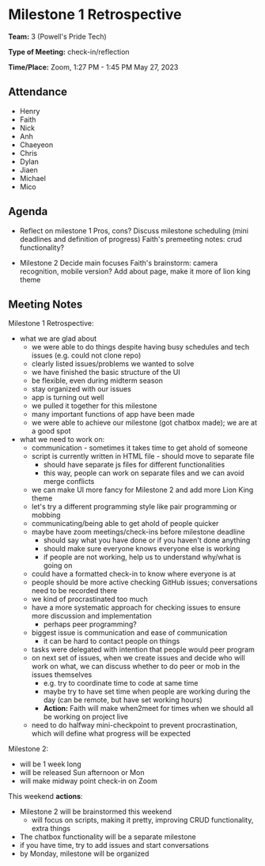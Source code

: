 # Milestone 1 Retrospective

**Team:** 3 (Powell's Pride Tech)

**Type of Meeting:** check-in/reflection

**Time/Place:** Zoom, 1:27 PM - 1:45 PM May 27, 2023

## Attendance

* Henry
* Faith
* Nick
* Anh
* Chaeyeon
* Chris
* Dylan
* Jiaen
* Michael
* Mico

## Agenda

* Reflect on milestone 1
Pros, cons?
Discuss milestone scheduling (mini deadlines and definition of progress)
Faith's premeeting notes: crud functionality?

* Milestone 2
Decide main focuses 
Faith's brainstorm: camera recognition, mobile version? Add about page, make it more of lion king theme


## Meeting Notes

Milestone 1 Retrospective:
* what we are glad about
  * we were able to do things despite having busy schedules and tech issues (e.g. could not clone repo)
  * clearly listed issues/problems we wanted to solve
  * we have finished the basic structure of the UI
  * be flexible, even during midterm season
  * stay organized with our issues
  * app is turning out well
  * we pulled it together for this milestone
  * many important functions of app have been made
  * we were able to achieve our milestone (got chatbox made); we are at a good spot
* what we need to work on:
  * communication - sometimes it takes time to get ahold of someone
  * script is currently written in HTML file - should move to separate file
    * should have separate js files for different functionalities
    * this way, people can work on separate files and we can avoid merge conflicts
  * we can make UI more fancy for Milestone 2 and add more Lion King theme
  * let's try a different programming style like pair programming or mobbing
  * communicating/being able to get ahold of people quicker
  * maybe have zoom meetings/check-ins before milestone deadline
    * should say what you have done or if you haven't done anything
    * should make sure everyone knows everyone else is working
    * if people are not working, help us to understand why/what is going on
  * could have a formatted check-in to know where everyone is at
  * people should be more active checking GitHub issues; conversations need to be recorded there
  * we kind of procrastinated too much
  * have a more systematic approach for checking issues to ensure more discussion and implementation
    * perhaps peer programming?
  * biggest issue is communication and ease of communication
    * it can be hard to contact people on things
  * tasks were delegated with intention that people would peer program
  * on next set of issues, when we create issues and decide who will work on what, we can discuss whether to do peer or mob in the issues themselves
    * e.g. try to coordinate time to code at same time
    * maybe try to have set time when people are working during the day (can be remote, but have set working hours)
    * **Action:** Faith will make when2meet for times when we should all be working on project live
  * need to do halfway mini-checkpoint to prevent procrastination, which will define what progress will be expected

Milestone 2:
* will be 1 week long
* will be released Sun afternoon or Mon
* will make midway point check-in on Zoom

This weekend **actions**:
* Milestone 2 will be brainstormed this weekend
  * will focus on scripts, making it pretty, improving CRUD functionality, extra things
* The chatbox functionality will be a separate milestone
* if you have time, try to add issues and start conversations
* by Monday, milestone will be organized
